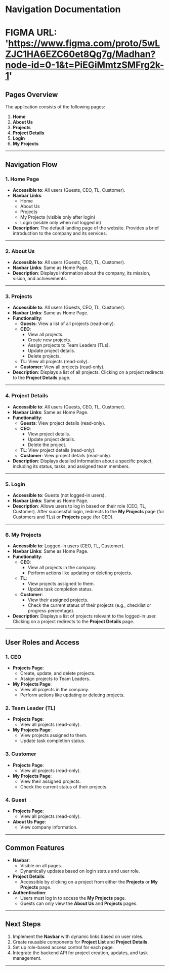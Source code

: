 # **Navigation Documentation**

# **FIGMA URL:** 'https://www.figma.com/proto/5wLZJC1HA6EZC60et8Qg7g/Madhan?node-id=0-1&t=PiEGiMmtzSMFrg2k-1'

## **Pages Overview**
The application consists of the following pages:
1. **Home**
2. **About Us**
3. **Projects**
4. **Project Details**
5. **Login**
6. **My Projects**

---

## **Navigation Flow**
### **1. Home Page**
- **Accessible to**: All users (Guests, CEO, TL, Customer).
- **Navbar Links**:
    - Home
    - About Us
    - Projects
    - My Projects (visible only after login)
    - Login (visible only when not logged in)
- **Description**: The default landing page of the website. Provides a brief introduction to the company and its services.

---

### **2. About Us**
- **Accessible to**: All users (Guests, CEO, TL, Customer).
- **Navbar Links**: Same as Home Page.
- **Description**: Displays information about the company, its mission, vision, and achievements.

---

### **3. Projects**
- **Accessible to**: All users (Guests, CEO, TL, Customer).
- **Navbar Links**: Same as Home Page.
- **Functionality**:
    - **Guests**: View a list of all projects (read-only).
    - **CEO**:
        - View all projects.
        - Create new projects.
        - Assign projects to Team Leaders (TLs).
        - Update project details.
        - Delete projects.
    - **TL**: View all projects (read-only).
    - **Customer**: View all projects (read-only).
- **Description**: Displays a list of all projects. Clicking on a project redirects to the **Project Details** page.

---

### **4. Project Details**
- **Accessible to**: All users (Guests, CEO, TL, Customer).
- **Navbar Links**: Same as Home Page.
- **Functionality**:
    - **Guests**: View project details (read-only).
    - **CEO**:
        - View project details.
        - Update project details.
        - Delete the project.
    - **TL**: View project details (read-only).
    - **Customer**: View project details (read-only).
- **Description**: Displays detailed information about a specific project, including its status, tasks, and assigned team members.

---

### **5. Login**
- **Accessible to**: Guests (not logged-in users).
- **Navbar Links**: Same as Home Page.
- **Description**: Allows users to log in based on their role (CEO, TL, Customer). After successful login, redirects to the **My Projects** page (for Customers and TLs) or **Projects** page (for CEO).

---

### **6. My Projects**
- **Accessible to**: Logged-in users (CEO, TL, Customer).
- **Navbar Links**: Same as Home Page.
- **Functionality**:
    - **CEO**:
        - View all projects in the company.
        - Perform actions like updating or deleting projects.
    - **TL**:
        - View projects assigned to them.
        - Update task completion status.
    - **Customer**:
        - View their assigned projects.
        - Check the current status of their projects (e.g., checklist or progress percentage).
- **Description**: Displays a list of projects relevant to the logged-in user. Clicking on a project redirects to the **Project Details** page.

---

## **User Roles and Access**
### **1. CEO**
- **Projects Page**:
    - Create, update, and delete projects.
    - Assign projects to Team Leaders.
- **My Projects Page**:
    - View all projects in the company.
    - Perform actions like updating or deleting projects.

### **2. Team Leader (TL)**
- **Projects Page**:
    - View all projects (read-only).
- **My Projects Page**:
    - View projects assigned to them.
    - Update task completion status.

### **3. Customer**
- **Projects Page**:
    - View all projects (read-only).
- **My Projects Page**:
    - View their assigned projects.
    - Check the current status of their projects.

### **4. Guest**
- **Projects Page**:
    - View all projects (read-only).
- **About Us Page**:
    - View company information.

---

## **Common Features**
- **Navbar**:
    - Visible on all pages.
    - Dynamically updates based on login status and user role.
- **Project Details**:
    - Accessible by clicking on a project from either the **Projects** or **My Projects** page.
- **Authentication**:
    - Users must log in to access the **My Projects** page.
    - Guests can only view the **About Us** and **Projects** pages.

---

## **Next Steps**
1. Implement the **Navbar** with dynamic links based on user roles.
2. Create reusable components for **Project List** and **Project Details**.
3. Set up role-based access control for each page.
4. Integrate the backend API for project creation, updates, and task management.

---
